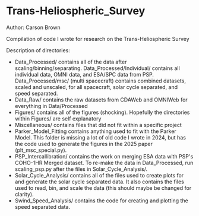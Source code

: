 # Trans-Heliospheric_Survey
Author: Carson Brown

Compilation of code I wrote for research on the Trans-Heliospheric Survey

Description of directories:

- Data_Processed/ contains all of the data after scaling/binning/separating. Data_Processed/Individual/ contains all individual
  data, OMNI data, and ESA/SPC data from PSP. Data_Processed/msc/ (multi spacecraft) contains combined datasets, scaled and unscaled, for 
  all spacecraft, solar cycle separated, and speed separated.
- Data_Raw/ contains the raw datasets from CDAWeb and OMNIWeb for everything in Data/Processed
- Figures/ contains all of the figures (shocking). Hopefully the directories within Figures/ are self explanatory
- Miscellaneous/ contains files that did not fit within a specific project
- Parker_Model_Fitting contains anything used to fit with the Parker Model. This folder is missing a lot of old code I wrote
  in 2024, but has the code used to generate the figures in the 2025 paper (plt_msc_special.py).
- PSP_Intercallibration/ contains the work on merging ESA data with PSP's COHO-1HR Merged dataset. To re-make the data in Data_Processed, 
  run scaling_psp.py after the files in Solar_Cycle_Analysis/.
- Solar_Cycle_Analysis/ contains all of the files used to create plots for and generate the solar cycle separated data. It also contains the files 
  used to read, bin, and scale the data (this should maybe be changed for clarity). 
- Swind_Speed_Analysis/ contains the code for creating and plotting the speed separated data.